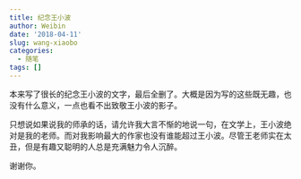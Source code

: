 ```yaml
---
title: 纪念王小波
author: Weibin
date: '2018-04-11'
slug: wang-xiaobo
categories:
  - 随笔
tags: []
---
```


本来写了很长的纪念王小波的文字，最后全删了。大概是因为写的这些既无趣，也没有什么意义，一点也看不出致敬王小波的影子。

只想说如果说我的师承的话，请允许我大言不惭的地说一句，在文学上，王小波绝对是我的老师。而对我影响最大的作家也没有谁能超过王小波。尽管王老师实在太丑，但是有趣又聪明的人总是充满魅力令人沉醉。

谢谢你。